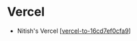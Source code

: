 # Vercel

- Nitish's Vercel [[vercel-to-16cd7ef0cfa9]]

[//begin]: # "Autogenerated link references for markdown compatibility"
[vercel-to-16cd7ef0cfa9]: ../community/nitish-mehrotra/nitish-mehrotras-tools/vercel-to-16cd7ef0cfa9 "Vercel"
[//end]: # "Autogenerated link references"
